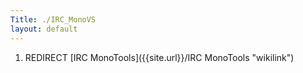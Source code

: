 ```yaml
---
Title: ./IRC_MonoVS
layout: default
---
```


1.  REDIRECT [IRC MonoTools]({{site.url}}/IRC MonoTools "wikilink")
